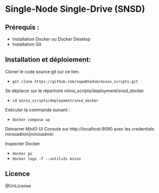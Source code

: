 # Single-Node Single-Drive (SNSD)

## Prérequis :
- Installation Docker ou Docker Desktop
- Installation Git

## Installation et déploiement:
Cloner le code source git sur ce lien.
- `git clone https://github.com/sopeKhadim/minio_scripts.git`

Se déplacer sur le répertoire minio_scripts/deployment/snsd_docker  
- `cd minio_scripts/deployment/snsd_docker`

Exécuter la commande suivant :
- `docker compose up`

Démarrer MinIO UI Console sur http://localhost:9090 avec les credentials minioadmin|minioadmin

Inspecter Docker 
- `docker ps`
- `docker logs -f --until=2s minio`

## Licence
@UnLicense